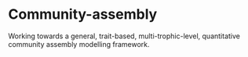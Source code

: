 # Community-assembly
Working towards a general, trait-based, multi-trophic-level, quantitative community assembly modelling framework.
